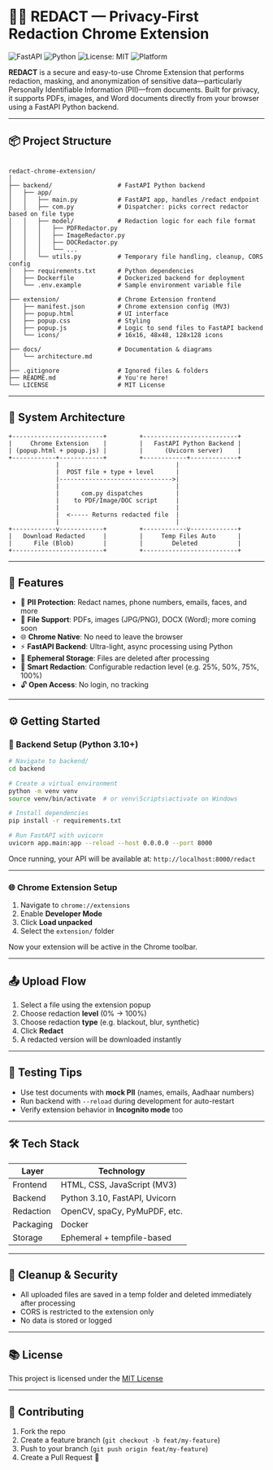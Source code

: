 
# 🕵️‍♂️ REDACT — Privacy-First Redaction Chrome Extension

![FastAPI](https://img.shields.io/badge/backend-FastAPI-009688?logo=fastapi)
![Python](https://img.shields.io/badge/python-3.10%2B-blue?logo=python)
![License: MIT](https://img.shields.io/badge/license-MIT-green)
![Platform](https://img.shields.io/badge/platform-Chromium%20Extension-yellow?logo=googlechrome)

**REDACT** is a secure and easy-to-use Chrome Extension that performs redaction, masking, and anonymization of sensitive data—particularly Personally Identifiable Information (PII)—from documents. Built for privacy, it supports PDFs, images, and Word documents directly from your browser using a FastAPI Python backend.

---

## 📦 Project Structure

```

redact-chrome-extension/
│
├── backend/                  # FastAPI Python backend
│   ├── app/
│   │   ├── main.py           # FastAPI app, handles /redact endpoint
│   │   ├── com.py            # Dispatcher: picks correct redactor based on file type
│   │   ├── model/            # Redaction logic for each file format
│   │   │   ├── PDFRedactor.py
│   │   │   ├── ImageRedactor.py
│   │   │   ├── DOCRedactor.py
│   │   │   └── ...
│   │   └── utils.py          # Temporary file handling, cleanup, CORS config
│   ├── requirements.txt      # Python dependencies
│   ├── Dockerfile            # Dockerized backend for deployment
│   └── .env.example          # Sample environment variable file
│
├── extension/                # Chrome Extension frontend
│   ├── manifest.json         # Chrome extension config (MV3)
│   ├── popup.html            # UI interface
│   ├── popup.css             # Styling
│   ├── popup.js              # Logic to send files to FastAPI backend
│   └── icons/                # 16x16, 48x48, 128x128 icons
│
├── docs/                     # Documentation & diagrams
│   └── architecture.md
│
├── .gitignore                # Ignored files & folders
├── README.md                 # You're here!
└── LICENSE                   # MIT License

````

---

## 🧠 System Architecture

```text
+-------------------------+         +--------------------------+
|     Chrome Extension    |         |   FastAPI Python Backend |
| (popup.html + popup.js) |         |      (Uvicorn server)    |
+------------+------------+         +------------+-------------+
             |                                |
             |  POST file + type + level      |
             |------------------------------->|
             |                                |
             |      com.py dispatches         |
             |    to PDF/Image/DOC script     |
             |                                |
             |  <----- Returns redacted file  |
             |                                |
+------------v------------+         +------------v-------------+
|   Download Redacted     |         |     Temp Files Auto      |
|      File (Blob)        |         |        Deleted           |
+-------------------------+         +--------------------------+
````

---

## 🚀 Features

* 🔐 **PII Protection**: Redact names, phone numbers, emails, faces, and more
* 📄 **File Support**: PDFs, images (JPG/PNG), DOCX (Word); more coming soon
* 🌐 **Chrome Native**: No need to leave the browser
* ⚡ **FastAPI Backend**: Ultra-light, async processing using Python
* 🧹 **Ephemeral Storage**: Files are deleted after processing
* 🧠 **Smart Redaction**: Configurable redaction level (e.g. 25%, 50%, 75%, 100%)
* 🔓 **Open Access**: No login, no tracking

---

## ⚙️ Getting Started

### 🔧 Backend Setup (Python 3.10+)

```bash
# Navigate to backend/
cd backend

# Create a virtual environment
python -m venv venv
source venv/bin/activate  # or venv\Scripts\activate on Windows

# Install dependencies
pip install -r requirements.txt

# Run FastAPI with uvicorn
uvicorn app.main:app --reload --host 0.0.0.0 --port 8000
```

Once running, your API will be available at: `http://localhost:8000/redact`

---

### 🌐 Chrome Extension Setup

1. Navigate to `chrome://extensions`
2. Enable **Developer Mode**
3. Click **Load unpacked**
4. Select the `extension/` folder

Now your extension will be active in the Chrome toolbar.

---

## 📤 Upload Flow

1. Select a file using the extension popup
2. Choose redaction **level** (0% → 100%)
3. Choose redaction **type** (e.g. blackout, blur, synthetic)
4. Click **Redact**
5. A redacted version will be downloaded instantly

---

## 🧪 Testing Tips

* Use test documents with **mock PII** (names, emails, Aadhaar numbers)
* Run backend with `--reload` during development for auto-restart
* Verify extension behavior in **Incognito mode** too

---

## 🛠 Tech Stack

| Layer     | Technology                    |
| --------- | ----------------------------- |
| Frontend  | HTML, CSS, JavaScript (MV3)   |
| Backend   | Python 3.10, FastAPI, Uvicorn |
| Redaction | OpenCV, spaCy, PyMuPDF, etc.  |
| Packaging | Docker                        |
| Storage   | Ephemeral + tempfile-based    |

---

## 🧹 Cleanup & Security

* All uploaded files are saved in a temp folder and deleted immediately after processing
* CORS is restricted to the extension only
* No data is stored or logged

---

## 📚 License

This project is licensed under the [MIT License](./LICENSE)

---

## 🤝 Contributing

1. Fork the repo
2. Create a feature branch (`git checkout -b feat/my-feature`)
3. Push to your branch (`git push origin feat/my-feature`)
4. Create a Pull Request 🚀



